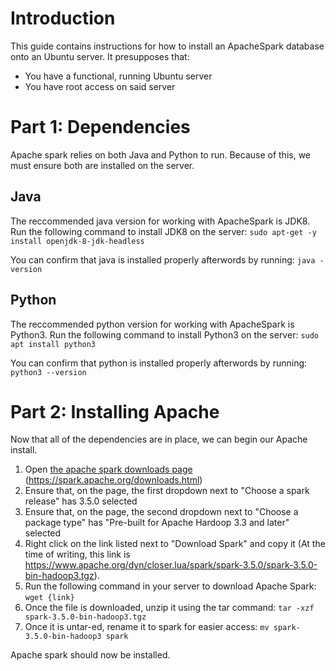 # Introduction
This guide contains instructions for how to install an ApacheSpark database onto an Ubuntu server.
It presupposes that:
* You have a functional, running Ubuntu server
* You have root access on said server

# Part 1: Dependencies
Apache spark relies on both Java and Python to run. Because of this, we must ensure both are installed on the server.

## Java
The reccommended java version for working with ApacheSpark is JDK8. Run the following command to install JDK8 on the server:
`sudo apt-get -y install openjdk-8-jdk-headless`

You can confirm that java is installed properly afterwords by running:
`java -version`

## Python
The reccommended python version for working with ApacheSpark is Python3. Run the following command to install Python3 on the server:
`sudo apt install python3`

You can confirm that python is installed properly afterwords by running:
`python3 --version`

# Part 2: Installing Apache
Now that all of the dependencies are in place, we can begin our Apache install.
1. Open [the apache spark downloads page](https://spark.apache.org/downloads.html) (https://spark.apache.org/downloads.html)
2. Ensure that, on the page, the first dropdown next to "Choose a spark release" has 3.5.0 selected
3. Ensure that, on the page, the second dropdown next to "Choose a package type" has "Pre-built for Apache Hardoop 3.3 and later" selected
4. Right click on the link listed next to "Download Spark" and copy it (At the time of writing, this link is https://www.apache.org/dyn/closer.lua/spark/spark-3.5.0/spark-3.5.0-bin-hadoop3.tgz).
5. Run the following command in your server to download Apache Spark: `wget {link}`
6. Once the file is downloaded, unzip it using the tar command: `tar -xzf spark-3.5.0-bin-hadoop3.tgz`
7. Once it is untar-ed, rename it to spark for easier access: `mv spark-3.5.0-bin-hadoop3 spark`
   
Apache spark should now be installed.
